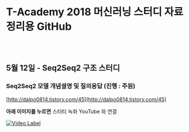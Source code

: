 # T-Academy 2018 머신러닝 스터디 자료정리용 GitHub

<figure class="align-center">
  <img src="https://www.skplanet.com/img/upload/board/2014072410350495436349.png" alt="">
  <figcaption></figcaption>
</figure>




<br>

## 5월 12일 - **Seq2Seq2 구조 스터디**

### **Seq2Seq2** 모델 개념셜명 및 질의응답 (진행 : 주원)

[http://dalpo0814.tistory.com/45](http://dalpo0814.tistory.com/45)


**아래 이미지를 누르면** 스터티 녹화 YouTube 와 연결
<!-- link tips : https://gist.github.com/ikaruce/29ddbedbdbb04f670ec7 -->

[![Video Label](https://raw.githubusercontent.com/YongBeomKim/Tacademy/master/data/20180512_rnn.jpg)](https://www.youtube.com/watch?v=EmvyEqJvrvw)

